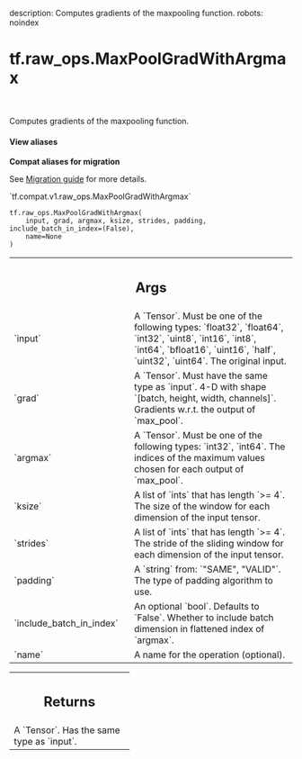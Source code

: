 description: Computes gradients of the maxpooling function.
robots: noindex

# tf.raw_ops.MaxPoolGradWithArgmax

<!-- Insert buttons and diff -->

<table class="tfo-notebook-buttons tfo-api nocontent" align="left">

</table>



Computes gradients of the maxpooling function.

<section class="expandable">
  <h4 class="showalways">View aliases</h4>
  <p>
<b>Compat aliases for migration</b>
<p>See
<a href="https://www.tensorflow.org/guide/migrate">Migration guide</a> for
more details.</p>
<p>`tf.compat.v1.raw_ops.MaxPoolGradWithArgmax`</p>
</p>
</section>

<pre class="devsite-click-to-copy prettyprint lang-py tfo-signature-link">
<code>tf.raw_ops.MaxPoolGradWithArgmax(
    input, grad, argmax, ksize, strides, padding, include_batch_in_index=(False),
    name=None
)
</code></pre>



<!-- Placeholder for "Used in" -->


<!-- Tabular view -->
 <table class="responsive fixed orange">
<colgroup><col width="214px"><col></colgroup>
<tr><th colspan="2"><h2 class="add-link">Args</h2></th></tr>

<tr>
<td>
`input`
</td>
<td>
A `Tensor`. Must be one of the following types: `float32`, `float64`, `int32`, `uint8`, `int16`, `int8`, `int64`, `bfloat16`, `uint16`, `half`, `uint32`, `uint64`.
The original input.
</td>
</tr><tr>
<td>
`grad`
</td>
<td>
A `Tensor`. Must have the same type as `input`.
4-D with shape `[batch, height, width, channels]`.  Gradients w.r.t. the
output of `max_pool`.
</td>
</tr><tr>
<td>
`argmax`
</td>
<td>
A `Tensor`. Must be one of the following types: `int32`, `int64`.
The indices of the maximum values chosen for each output of `max_pool`.
</td>
</tr><tr>
<td>
`ksize`
</td>
<td>
A list of `ints` that has length `>= 4`.
The size of the window for each dimension of the input tensor.
</td>
</tr><tr>
<td>
`strides`
</td>
<td>
A list of `ints` that has length `>= 4`.
The stride of the sliding window for each dimension of the
input tensor.
</td>
</tr><tr>
<td>
`padding`
</td>
<td>
A `string` from: `"SAME", "VALID"`.
The type of padding algorithm to use.
</td>
</tr><tr>
<td>
`include_batch_in_index`
</td>
<td>
An optional `bool`. Defaults to `False`.
Whether to include batch dimension in flattened index of `argmax`.
</td>
</tr><tr>
<td>
`name`
</td>
<td>
A name for the operation (optional).
</td>
</tr>
</table>



<!-- Tabular view -->
 <table class="responsive fixed orange">
<colgroup><col width="214px"><col></colgroup>
<tr><th colspan="2"><h2 class="add-link">Returns</h2></th></tr>
<tr class="alt">
<td colspan="2">
A `Tensor`. Has the same type as `input`.
</td>
</tr>

</table>

